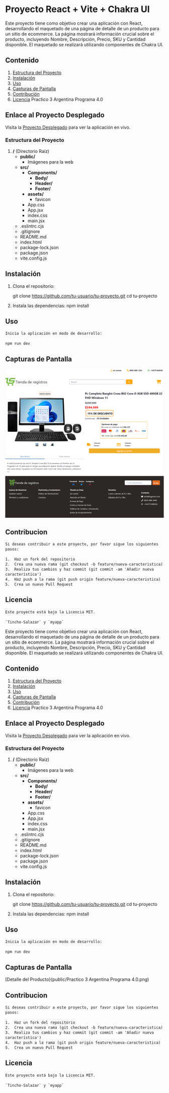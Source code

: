 # Proyecto React + Vite + Chakra UI

Este proyecto tiene como objetivo crear una aplicación con React, desarrollando el maquetado de una página de detalle de un producto para un sitio de ecommerce. La página mostrará información crucial sobre el producto, incluyendo Nombre, Descripción, Precio, SKU y Cantidad disponible. El maquetado se realizará utilizando componentes de Chakra UI.

## Contenido

1. [Estructura del Proyecto](#estructura-del-proyecto)
2. [Instalación](#instalación)
3. [Uso](#uso)
4. [Capturas de Pantalla](#capturas-de-pantalla)
5. [Contribución](#contribución)
6. [Licencia](#licencia)
Practico 3 Argentina Programa 4.0

## Enlace al Proyecto Desplegado

Visita la [Proyecto Desplegado](https://tincho-salazar.github.io/miapp/) para ver la aplicación en vivo.

### Estructura del Proyecto

1. **/** (Directorio Raíz)
   - **public/**
      - Imágenes para la web
   - **src/**
      - **Components/**
         - **Body/**
         - **Header/**
         - **Footer/**
      - **assets/**
         - favicon
      - App.css
      - App.jsx
      - index.css
      - main.jsx
   - .eslintrc.cjs
   - .gitignore
   - README.md
   - index.html
   - package-lock.json
   - package.json
   - vite.config.js


## Instalación

1. Clona el repositorio:

    git clone https://github.com/tu-usuario/tu-proyecto.git
    cd tu-proyecto

2. Instala las dependencias:
    npm install

## Uso
    Inicia la aplicación en modo de desarrollo:

    npm run dev

## Capturas de Pantalla
![descripción de la imágen](public/Imagen_producto.png)

## Contribucion

    Si deseas contribuir a este proyecto, por favor sigue los siguientes pasos:

    1.  Haz un fork del repositorio
    2.  Crea una nueva rama (git checkout -b feature/nueva-caracteristica)
    3.  Realiza tus cambios y haz commit (git commit -am 'Añadir nueva característica')
    4.  Haz push a la rama (git push origin feature/nueva-caracteristica)
    5.  Crea un nuevo Pull Request

## Licencia
    Este proyecto está bajo la Licencia MIT.

    `Tincho-Salazar` y `myapp` 


Este proyecto tiene como objetivo crear una aplicación con React, desarrollando el maquetado de una página de detalle de un producto para un sitio de ecommerce. La página mostrará información crucial sobre el producto, incluyendo Nombre, Descripción, Precio, SKU y Cantidad disponible. El maquetado se realizará utilizando componentes de Chakra UI.

## Contenido

1. [Estructura del Proyecto](#estructura-del-proyecto)
2. [Instalación](#instalación)
3. [Uso](#uso)
4. [Capturas de Pantalla](#capturas-de-pantalla)
5. [Contribución](#contribución)
6. [Licencia](#licencia)
Practico 3 Argentina Programa 4.0

## Enlace al Proyecto Desplegado

Visita la [Proyecto Desplegado](https://tincho-salazar.github.io/miapp/) para ver la aplicación en vivo.

### Estructura del Proyecto

1. **/** (Directorio Raíz)
   - **public/**
      - Imágenes para la web
   - **src/**
      - **Components/**
         - **Body/**
         - **Header/**
         - **Footer/**
      - **assets/**
         - favicon
      - App.css
      - App.jsx
      - index.css
      - main.jsx
   - .eslintrc.cjs
   - .gitignore
   - README.md
   - index.html
   - package-lock.json
   - package.json
   - vite.config.js


## Instalación

1. Clona el repositorio:

    git clone https://github.com/tu-usuario/tu-proyecto.git
    cd tu-proyecto

2. Instala las dependencias:
    npm install

## Uso
    Inicia la aplicación en modo de desarrollo:

    npm run dev

## Capturas de Pantalla
[Detalle del Producto}(public/Practico 3 Argentina Programa 4.0.png)

## Contribucion

    Si deseas contribuir a este proyecto, por favor sigue los siguientes pasos:

    1.  Haz un fork del repositorio
    2.  Crea una nueva rama (git checkout -b feature/nueva-caracteristica)
    3.  Realiza tus cambios y haz commit (git commit -am 'Añadir nueva característica')
    4.  Haz push a la rama (git push origin feature/nueva-caracteristica)
    5.  Crea un nuevo Pull Request

## Licencia
    Este proyecto está bajo la Licencia MIT.

    `Tincho-Salazar` y `myapp` 

